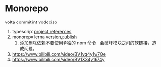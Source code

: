 # Monorepo

volta
commitlint
vodeciso

1. typescript [project references](https://www.typescriptlang.org/docs/handbook/project-references.html)
1. monorepo lerna [version](https://cloud.tencent.com/developer/article/1883133),[publish](https://cloud.tencent.com/developer/article/1883132)
   1. 添加删除依赖不要使用单独的 npm 命令，会破坏模块之间的软链接，造成问题。
1. https://www.bilibili.com/video/BV1vq4y1w7Qe
1. https://www.bilibili.com/video/BV1X34y1674y
